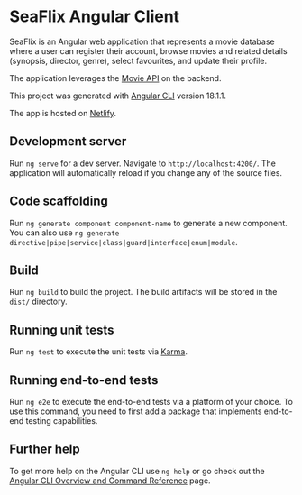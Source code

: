 # SeaFlix Angular Client

SeaFlix is an Angular web application that represents a movie database where a user can register their account, browse movies and related details (synopsis, director, genre), select favourites, and update their profile.

The application leverages the [Movie API](https://movies-myflix-api-84dbf8740f2d.herokuapp.com/documentation.html) on the backend. 

This project was generated with [Angular CLI](https://github.com/angular/angular-cli) version 18.1.1.

The app is hosted on [Netlify](https://myflix-vdevhub.netlify.app).

## Development server

Run `ng serve` for a dev server. Navigate to `http://localhost:4200/`. The application will automatically reload if you change any of the source files.

## Code scaffolding

Run `ng generate component component-name` to generate a new component. You can also use `ng generate directive|pipe|service|class|guard|interface|enum|module`.

## Build

Run `ng build` to build the project. The build artifacts will be stored in the `dist/` directory.

## Running unit tests

Run `ng test` to execute the unit tests via [Karma](https://karma-runner.github.io).

## Running end-to-end tests

Run `ng e2e` to execute the end-to-end tests via a platform of your choice. To use this command, you need to first add a package that implements end-to-end testing capabilities.

## Further help

To get more help on the Angular CLI use `ng help` or go check out the [Angular CLI Overview and Command Reference](https://angular.dev/tools/cli) page.
